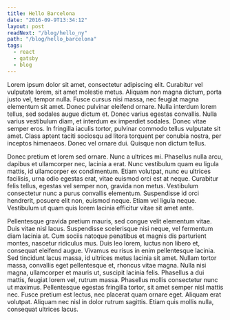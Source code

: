 ```yaml
---
title: Hello Barcelona
date: "2016-09-9T13:34:12"
layout: post
readNext: "/blog/hello_ny"
path: "/blog/hello_barcelona"
tags:
  - react
  - gatsby
  - blog
---
```


Lorem ipsum dolor sit amet, consectetur adipiscing elit. Curabitur vel vulputate lorem, sit amet molestie metus. Aliquam non magna dictum, porta justo vel, tempor nulla. Fusce cursus nisi massa, nec feugiat magna elementum sit amet. Donec pulvinar eleifend ornare. Nulla interdum lorem tellus, sed sodales augue dictum et. Donec varius egestas convallis. Nulla varius vestibulum diam, et interdum ex imperdiet sodales. Donec vitae semper eros. In fringilla iaculis tortor, pulvinar commodo tellus vulputate sit amet. Class aptent taciti sociosqu ad litora torquent per conubia nostra, per inceptos himenaeos. Donec vel ornare dui. Quisque non dictum tellus.

Donec pretium et lorem sed ornare. Nunc a ultrices mi. Phasellus nulla arcu, dapibus et ullamcorper nec, lacinia a erat. Nunc vestibulum quam eu ligula mattis, id ullamcorper ex condimentum. Etiam volutpat, nunc eu ultrices facilisis, urna odio egestas erat, vitae euismod orci est at neque. Curabitur felis tellus, egestas vel semper non, gravida non metus. Vestibulum consectetur nunc a purus convallis elementum. Suspendisse id orci hendrerit, posuere elit non, euismod neque. Etiam vel ligula neque. Vestibulum ut quam quis lorem lacinia efficitur vitae sit amet ante.

Pellentesque gravida pretium mauris, sed congue velit elementum vitae. Duis vitae nisl lacus. Suspendisse scelerisque nisi neque, vel fermentum diam lacinia at. Cum sociis natoque penatibus et magnis dis parturient montes, nascetur ridiculus mus. Duis leo lorem, luctus non libero et, consequat eleifend augue. Vivamus eu risus in enim pellentesque lacinia. Sed tincidunt lacus massa, id ultrices metus lacinia sit amet. Nullam tortor massa, convallis eget pellentesque et, rhoncus vitae magna. Nulla nisi magna, ullamcorper et mauris ut, suscipit lacinia felis. Phasellus a dui mattis, feugiat lorem vel, rutrum massa. Phasellus mollis consectetur nunc ut maximus. Pellentesque egestas fringilla tortor, sit amet semper nisl mattis nec. Fusce pretium est lectus, nec placerat quam ornare eget. Aliquam erat volutpat. Aliquam nec nisl in dolor rutrum sagittis. Etiam quis mollis nulla, consequat ultrices lacus.
